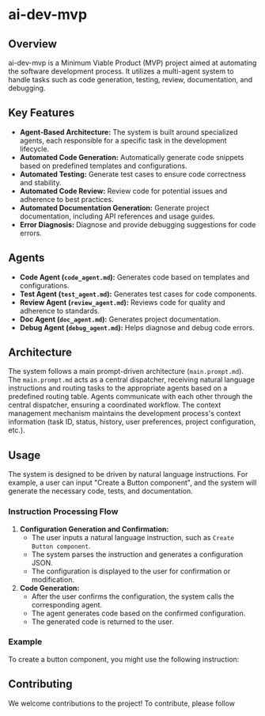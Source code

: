 # ai-dev-mvp

## Overview

ai-dev-mvp is a Minimum Viable Product (MVP) project aimed at automating the software development process. It utilizes a multi-agent system to handle tasks such as code generation, testing, review, documentation, and debugging.

## Key Features

-   **Agent-Based Architecture:** The system is built around specialized agents, each responsible for a specific task in the development lifecycle.
-   **Automated Code Generation:** Automatically generate code snippets based on predefined templates and configurations.
-   **Automated Testing:** Generate test cases to ensure code correctness and stability.
-   **Automated Code Review:** Review code for potential issues and adherence to best practices.
-   **Automated Documentation Generation:** Generate project documentation, including API references and usage guides.
-   **Error Diagnosis:** Diagnose and provide debugging suggestions for code errors.

## Agents

-   **Code Agent (`code_agent.md`):** Generates code based on templates and configurations.
-   **Test Agent (`test_agent.md`):** Generates test cases for code components.
-   **Review Agent (`review_agent.md`):** Reviews code for quality and adherence to standards.
-   **Doc Agent (`doc_agent.md`):** Generates project documentation.
-   **Debug Agent (`debug_agent.md`):** Helps diagnose and debug code errors.

## Architecture

The system follows a main prompt-driven architecture (`main.prompt.md`). The `main.prompt.md` acts as a central dispatcher, receiving natural language instructions and routing tasks to the appropriate agents based on a predefined routing table. Agents communicate with each other through the central dispatcher, ensuring a coordinated workflow. The context management mechanism maintains the development process's context information (task ID, status, history, user preferences, project configuration, etc.).

## Usage

The system is designed to be driven by natural language instructions. For example, a user can input "Create a Button component", and the system will generate the necessary code, tests, and documentation.

### Instruction Processing Flow

1.  **Configuration Generation and Confirmation:**
    *   The user inputs a natural language instruction, such as `Create Button component`.
    *   The system parses the instruction and generates a configuration JSON.
    *   The configuration is displayed to the user for confirmation or modification.
2.  **Code Generation:**
    *   After the user confirms the configuration, the system calls the corresponding agent.
    *   The agent generates code based on the confirmed configuration.
    *   The generated code is returned to the user.

### Example

To create a button component, you might use the following instruction:

## Contributing

We welcome contributions to the project! To contribute, please follow 